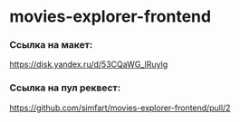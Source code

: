 # movies-explorer-frontend

### Ссылка на макет:
https://disk.yandex.ru/d/53CQaWG_lRuyIg


### Ссылка на пул реквест:
https://github.com/simfart/movies-explorer-frontend/pull/2
